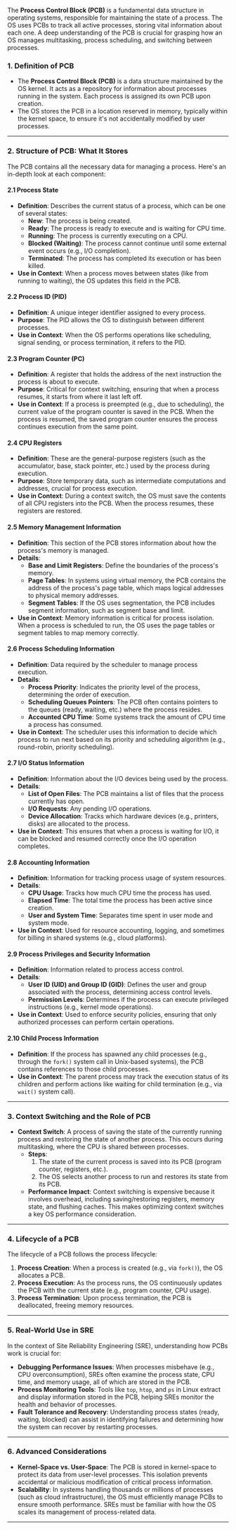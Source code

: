 The **Process Control Block (PCB)** is a fundamental data structure in operating systems, responsible for maintaining the state of a process. The OS uses PCBs to track all active processes, storing vital information about each one. A deep understanding of the PCB is crucial for grasping how an OS manages multitasking, process scheduling, and switching between processes.

### 1. **Definition of PCB**
   - The **Process Control Block (PCB)** is a data structure maintained by the OS kernel. It acts as a repository for information about processes running in the system. Each process is assigned its own PCB upon creation.
   - The OS stores the PCB in a location reserved in memory, typically within the kernel space, to ensure it's not accidentally modified by user processes.

---

### 2. **Structure of PCB: What It Stores**
The PCB contains all the necessary data for managing a process. Here's an in-depth look at each component:

#### 2.1 **Process State**
   - **Definition**: Describes the current status of a process, which can be one of several states:
     - **New**: The process is being created.
     - **Ready**: The process is ready to execute and is waiting for CPU time.
     - **Running**: The process is currently executing on a CPU.
     - **Blocked (Waiting)**: The process cannot continue until some external event occurs (e.g., I/O completion).
     - **Terminated**: The process has completed its execution or has been killed.
   - **Use in Context**: When a process moves between states (like from running to waiting), the OS updates this field in the PCB.

#### 2.2 **Process ID (PID)**
   - **Definition**: A unique integer identifier assigned to every process.
   - **Purpose**: The PID allows the OS to distinguish between different processes.
   - **Use in Context**: When the OS performs operations like scheduling, signal sending, or process termination, it refers to the PID.

#### 2.3 **Program Counter (PC)**
   - **Definition**: A register that holds the address of the next instruction the process is about to execute.
   - **Purpose**: Critical for context switching, ensuring that when a process resumes, it starts from where it last left off.
   - **Use in Context**: If a process is preempted (e.g., due to scheduling), the current value of the program counter is saved in the PCB. When the process is resumed, the saved program counter ensures the process continues execution from the same point.

#### 2.4 **CPU Registers**
   - **Definition**: These are the general-purpose registers (such as the accumulator, base, stack pointer, etc.) used by the process during execution.
   - **Purpose**: Store temporary data, such as intermediate computations and addresses, crucial for process execution.
   - **Use in Context**: During a context switch, the OS must save the contents of all CPU registers into the PCB. When the process resumes, these registers are restored.

#### 2.5 **Memory Management Information**
   - **Definition**: This section of the PCB stores information about how the process's memory is managed.
   - **Details**:
     - **Base and Limit Registers**: Define the boundaries of the process's memory.
     - **Page Tables**: In systems using virtual memory, the PCB contains the address of the process's page table, which maps logical addresses to physical memory addresses.
     - **Segment Tables**: If the OS uses segmentation, the PCB includes segment information, such as segment base and limit.
   - **Use in Context**: Memory information is critical for process isolation. When a process is scheduled to run, the OS uses the page tables or segment tables to map memory correctly.

#### 2.6 **Process Scheduling Information**
   - **Definition**: Data required by the scheduler to manage process execution.
   - **Details**:
     - **Process Priority**: Indicates the priority level of the process, determining the order of execution.
     - **Scheduling Queues Pointers**: The PCB often contains pointers to the queues (ready, waiting, etc.) where the process resides.
     - **Accounted CPU Time**: Some systems track the amount of CPU time a process has consumed.
   - **Use in Context**: The scheduler uses this information to decide which process to run next based on its priority and scheduling algorithm (e.g., round-robin, priority scheduling).

#### 2.7 **I/O Status Information**
   - **Definition**: Information about the I/O devices being used by the process.
   - **Details**:
     - **List of Open Files**: The PCB maintains a list of files that the process currently has open.
     - **I/O Requests**: Any pending I/O operations.
     - **Device Allocation**: Tracks which hardware devices (e.g., printers, disks) are allocated to the process.
   - **Use in Context**: This ensures that when a process is waiting for I/O, it can be blocked and resumed correctly once the I/O operation completes.

#### 2.8 **Accounting Information**
   - **Definition**: Information for tracking process usage of system resources.
   - **Details**:
     - **CPU Usage**: Tracks how much CPU time the process has used.
     - **Elapsed Time**: The total time the process has been active since creation.
     - **User and System Time**: Separates time spent in user mode and system mode.
   - **Use in Context**: Used for resource accounting, logging, and sometimes for billing in shared systems (e.g., cloud platforms).

#### 2.9 **Process Privileges and Security Information**
   - **Definition**: Information related to process access control.
   - **Details**:
     - **User ID (UID) and Group ID (GID)**: Defines the user and group associated with the process, determining access control levels.
     - **Permission Levels**: Determines if the process can execute privileged instructions (e.g., kernel mode operations).
   - **Use in Context**: Used to enforce security policies, ensuring that only authorized processes can perform certain operations.

#### 2.10 **Child Process Information**
   - **Definition**: If the process has spawned any child processes (e.g., through the `fork()` system call in Unix-based systems), the PCB contains references to those child processes.
   - **Use in Context**: The parent process may track the execution status of its children and perform actions like waiting for child termination (e.g., via `wait()` system call).

---

### 3. **Context Switching and the Role of PCB**
   - **Context Switch**: A process of saving the state of the currently running process and restoring the state of another process. This occurs during multitasking, where the CPU is shared between processes.
     - **Steps**:
       1. The state of the current process is saved into its PCB (program counter, registers, etc.).
       2. The OS selects another process to run and restores its state from its PCB.
     - **Performance Impact**: Context switching is expensive because it involves overhead, including saving/restoring registers, memory state, and flushing caches. This makes optimizing context switches a key OS performance consideration.

---

### 4. **Lifecycle of a PCB**
The lifecycle of a PCB follows the process lifecycle:
   1. **Process Creation**: When a process is created (e.g., via `fork()`), the OS allocates a PCB.
   2. **Process Execution**: As the process runs, the OS continuously updates the PCB with the current state (e.g., program counter, CPU usage).
   3. **Process Termination**: Upon process termination, the PCB is deallocated, freeing memory resources.

---

### 5. **Real-World Use in SRE**
In the context of Site Reliability Engineering (SRE), understanding how PCBs work is crucial for:
   - **Debugging Performance Issues**: When processes misbehave (e.g., CPU overconsumption), SREs often examine the process state, CPU time, and memory usage, all of which are stored in the PCB.
   - **Process Monitoring Tools**: Tools like `top`, `htop`, and `ps` in Linux extract and display information stored in the PCB, helping SREs monitor the health and behavior of processes.
   - **Fault Tolerance and Recovery**: Understanding process states (ready, waiting, blocked) can assist in identifying failures and determining how the system can recover by restarting processes.

---

### 6. **Advanced Considerations**
   - **Kernel-Space vs. User-Space**: The PCB is stored in kernel-space to protect its data from user-level processes. This isolation prevents accidental or malicious modification of critical process information.
   - **Scalability**: In systems handling thousands or millions of processes (such as cloud infrastructure), the OS must efficiently manage PCBs to ensure smooth performance. SREs must be familiar with how the OS scales its management of process-related data.

---
